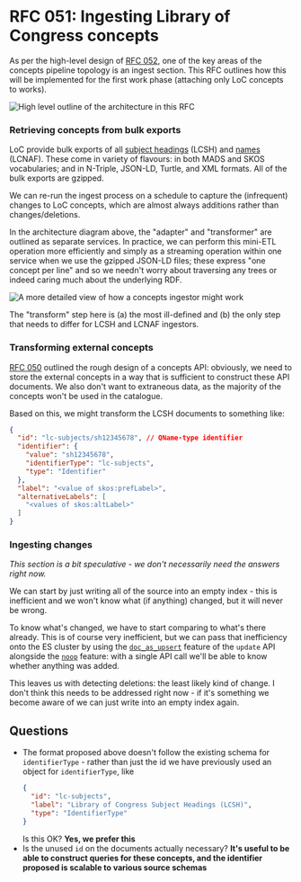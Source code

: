 # RFC 051: Ingesting Library of Congress concepts

As per the high-level design of [RFC 052](https://github.com/wellcomecollection/docs/pull/83), one of the key areas of the concepts pipeline topology is an ingest section. This RFC outlines how this will be implemented for the first work phase (attaching only LoC concepts to works).

![High level outline of the architecture in this RFC](https://user-images.githubusercontent.com/4429247/177178393-8fd615f1-f178-4a0a-83b2-a1d5ee09634f.png)

### Retrieving concepts from bulk exports
LoC provide bulk exports of all [subject headings](https://id.loc.gov/authorities/subjects.html) (LCSH) and [names](https://id.loc.gov/authorities/names.html) (LCNAF). These come in variety of flavours: in both MADS and SKOS vocabularies; and in N-Triple, JSON-LD, Turtle, and XML formats. All of the bulk exports are gzipped.

We can re-run the ingest process on a schedule to capture the (infrequent) changes to LoC concepts, which are almost always additions rather than changes/deletions. 

In the architecture diagram above, the "adapter" and "transformer" are outlined as separate services. In practice, we can perform this mini-ETL operation more efficiently and simply as a streaming operation within one service when we use the gzipped JSON-LD files; these express "one concept per line" and so we needn't worry about traversing any trees or indeed caring much about the underlying RDF.

![A more detailed view of how a concepts ingestor might work](https://user-images.githubusercontent.com/4429247/177571629-56f7dd7b-9c43-4f38-bb11-aae53ed0c2e6.png)

The "transform" step here is (a) the most ill-defined and (b) the only step that needs to differ for LCSH and LCNAF ingestors.

### Transforming external concepts 

[RFC 050](https://github.com/wellcomecollection/docs/tree/main/rfcs/050-concepts-api) outlined the rough design of a concepts API: obviously, we need to store the external concepts in a way that is sufficient to construct these API documents. We also don't want to extraneous data, as the majority of the concepts won't be used in the catalogue. 

Based on this, we might transform the LCSH documents to something like:

```json
{
  "id": "lc-subjects/sh12345678", // QName-type identifier 
  "identifier": {
    "value": "sh12345678",
    "identifierType": "lc-subjects",
    "type": "Identifier"
  },
  "label": "<value of skos:prefLabel>",
  "alternativeLabels": [
    "<values of skos:altLabel>"
  ]
}

```
### Ingesting changes 

_This section is a bit speculative - we don't necessarily need the answers right now._

We can start by just writing all of the source into an empty index - this is inefficient and we won't know what (if anything) changed, but it will never be wrong.

To know what's changed, we have to start comparing to what's there already. This is of course very inefficient, but we can pass that inefficiency onto the ES cluster by using the [`doc_as_upsert`](https://www.elastic.co/guide/en/elasticsearch/reference/current/docs-update.html#doc_as_upsert) feature of the `update` API alongside the [`noop`](https://www.elastic.co/guide/en/elasticsearch/reference/current/docs-update.html#_detect_noop_updates) feature: with a single API call we'll be able to know whether anything was added.

This leaves us with detecting deletions: the least likely kind of change. I don't think this needs to be addressed right now - if it's something we become aware of we can just write into an empty index again.

## Questions

- The format proposed above doesn't follow the existing schema for `identifierType` - rather than just the id we have previously used an object for `identifierType`, like
  ```json
  {
    "id": "lc-subjects",
    "label": "Library of Congress Subject Headings (LCSH)",
    "type": "IdentifierType"
  }
  ```
  Is this OK? **Yes, we prefer this**
- Is the unused `id` on the documents actually necessary? **It's useful to be able to construct queries for these concepts, and the identifier proposed is scalable to various source schemas**
